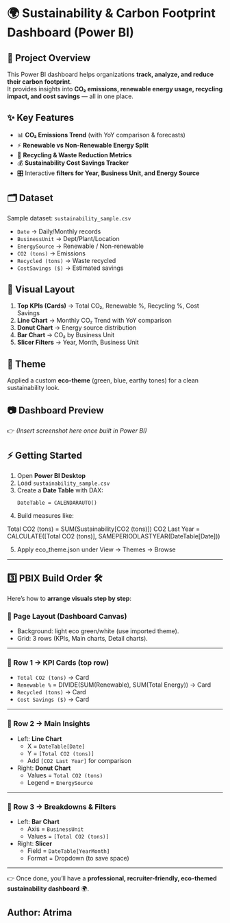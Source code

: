 # 🌍 Sustainability & Carbon Footprint Dashboard (Power BI)

## 📌 Project Overview
This Power BI dashboard helps organizations **track, analyze, and reduce their carbon footprint**.  
It provides insights into **CO₂ emissions, renewable energy usage, recycling impact, and cost savings** — all in one place.  

## ✨ Key Features
- 📊 **CO₂ Emissions Trend** (with YoY comparison & forecasts)  
- ⚡ **Renewable vs Non-Renewable Energy Split**  
- 🔄 **Recycling & Waste Reduction Metrics**  
- 💰 **Sustainability Cost Savings Tracker**  
- 🎛️ Interactive **filters for Year, Business Unit, and Energy Source**  

## 🗂️ Dataset
Sample dataset: `sustainability_sample.csv`  
- `Date` → Daily/Monthly records  
- `BusinessUnit` → Dept/Plant/Location  
- `EnergySource` → Renewable / Non-renewable  
- `CO2 (tons)` → Emissions  
- `Recycled (tons)` → Waste recycled  
- `CostSavings ($)` → Estimated savings  

## 🚀 Visual Layout
1. **Top KPIs (Cards)** → Total CO₂, Renewable %, Recycling %, Cost Savings  
2. **Line Chart** → Monthly CO₂ Trend with YoY comparison  
3. **Donut Chart** → Energy source distribution  
4. **Bar Chart** → CO₂ by Business Unit  
5. **Slicer Filters** → Year, Month, Business Unit  

## 🎨 Theme
Applied a custom **eco-theme** (green, blue, earthy tones) for a clean sustainability look.  

## 📷 Dashboard Preview
👉 *(Insert screenshot here once built in Power BI)*  

## ⚡ Getting Started
1. Open **Power BI Desktop**  
2. Load `sustainability_sample.csv`  
3. Create a **Date Table** with DAX:  
   ```DAX
   DateTable = CALENDARAUTO()
4. Build measures like:

Total CO2 (tons) = SUM(Sustainability[CO2 (tons)])
CO2 Last Year = CALCULATE([Total CO2 (tons)], SAMEPERIODLASTYEAR(DateTable[Date]))

5. Apply eco_theme.json under View → Themes → Browse


---

## 3️⃣ PBIX Build Order 🛠️

Here’s how to **arrange visuals step by step**:

### 🔹 Page Layout (Dashboard Canvas)
- Background: light eco green/white (use imported theme).
- Grid: 3 rows (KPIs, Main charts, Detail charts).

---

### 🔸 Row 1 → **KPI Cards (top row)**
- `Total CO2 (tons)` → Card
- `Renewable %` = DIVIDE(SUM(Renewable), SUM(Total Energy)) → Card
- `Recycled (tons)` → Card
- `Cost Savings ($)` → Card

---

### 🔸 Row 2 → **Main Insights**
- Left: **Line Chart**  
  - X = `DateTable[Date]`  
  - Y = `[Total CO2 (tons)]`  
  - Add `[CO2 Last Year]` for comparison  
- Right: **Donut Chart**  
  - Values = `Total CO2 (tons)`  
  - Legend = `EnergySource`  

---

### 🔸 Row 3 → **Breakdowns & Filters**
- Left: **Bar Chart**  
  - Axis = `BusinessUnit`  
  - Values = `[Total CO2 (tons)]`  
- Right: **Slicer**  
  - Field = `DateTable[YearMonth]`  
  - Format = Dropdown (to save space)  

---

👉 Once done, you’ll have a **professional, recruiter-friendly, eco-themed sustainability dashboard** 🌍.

## Author: Atrima

